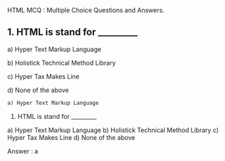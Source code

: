HTML MCQ : Multiple Choice Questions and Answers.

## 1. HTML is stand for _________

a) Hyper Text Markup Language

b) Holistick Technical Method Library

c) Hyper Tax Makes Line

d) None of the above

```css
a) Hyper Text Markup Language
```

1. HTML is stand for _________

a) Hyper Text Markup Language
b) Holistick Technical Method Library
c) Hyper Tax Makes Line
d) None of the above

Answer : a
